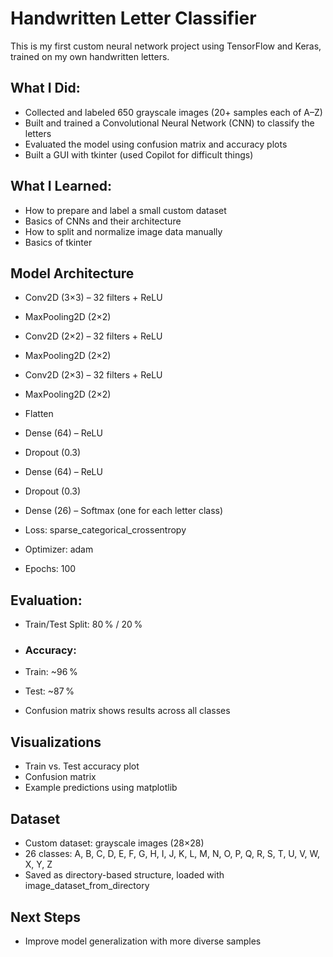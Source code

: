 # Handwritten Letter Classifier

This is my first custom neural network project using TensorFlow and Keras, trained on my own handwritten letters.

## What I Did:

- Collected and labeled 650 grayscale images (20+ samples each of A–Z)
- Built and trained a Convolutional Neural Network (CNN) to classify the letters
- Evaluated the model using confusion matrix and accuracy plots
- Built a GUI with tkinter (used Copilot for difficult things)

## What I Learned:

- How to prepare and label a small custom dataset
- Basics of CNNs and their architecture
- How to split and normalize image data manually
- Basics of tkinter

## Model Architecture

- Conv2D (3×3) – 32 filters + ReLU
- MaxPooling2D (2×2)
- Conv2D (2×2) – 32 filters + ReLU
- MaxPooling2D (2×2)
- Conv2D (2×3) – 32 filters + ReLU
- MaxPooling2D (2×2)
- Flatten
- Dense (64) – ReLU
- Dropout (0.3)
- Dense (64) – ReLU
- Dropout (0.3)
- Dense (26) – Softmax (one for each letter class)

- Loss: sparse_categorical_crossentropy
- Optimizer: adam
- Epochs: 100

## Evaluation:

- Train/Test Split: 80 % / 20 %

- ### Accuracy:
- Train: ~96 %
- Test: ~87 %

- Confusion matrix shows results across all classes

## Visualizations

- Train vs. Test accuracy plot
- Confusion matrix
- Example predictions using matplotlib

## Dataset

- Custom dataset: grayscale images (28×28)
- 26 classes: A, B, C, D, E, F, G, H, I, J, K, L, M, N, O, P, Q, R, S, T, U, V, W, X, Y, Z
- Saved as directory-based structure, loaded with image_dataset_from_directory

## Next Steps

- Improve model generalization with more diverse samples
